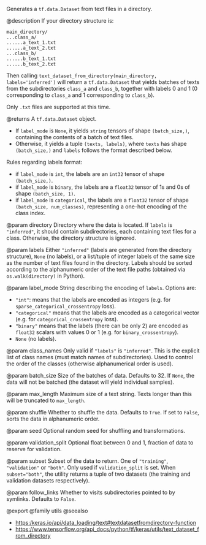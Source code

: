 Generates a `tf.data.Dataset` from text files in a directory.

@description
If your directory structure is:

```
main_directory/
...class_a/
......a_text_1.txt
......a_text_2.txt
...class_b/
......b_text_1.txt
......b_text_2.txt
```

Then calling `text_dataset_from_directory(main_directory,
labels='inferred')` will return a `tf.data.Dataset` that yields batches of
texts from the subdirectories `class_a` and `class_b`, together with labels
0 and 1 (0 corresponding to `class_a` and 1 corresponding to `class_b`).

Only `.txt` files are supported at this time.

@returns
A `tf.data.Dataset` object.

- If `label_mode` is `None`, it yields `string` tensors of shape
    `(batch_size,)`, containing the contents of a batch of text files.
- Otherwise, it yields a tuple `(texts, labels)`, where `texts`
    has shape `(batch_size,)` and `labels` follows the format described
    below.

Rules regarding labels format:

- if `label_mode` is `int`, the labels are an `int32` tensor of shape
    `(batch_size,)`.
- if `label_mode` is `binary`, the labels are a `float32` tensor of
    1s and 0s of shape `(batch_size, 1)`.
- if `label_mode` is `categorical`, the labels are a `float32` tensor
    of shape `(batch_size, num_classes)`, representing a one-hot
    encoding of the class index.

@param directory
Directory where the data is located.
If `labels` is `"inferred"`, it should contain
subdirectories, each containing text files for a class.
Otherwise, the directory structure is ignored.

@param labels
Either `"inferred"`
(labels are generated from the directory structure),
`None` (no labels),
or a list/tuple of integer labels of the same size as the number of
text files found in the directory. Labels should be sorted according
to the alphanumeric order of the text file paths
(obtained via `os.walk(directory)` in Python).

@param label_mode
String describing the encoding of `labels`. Options are:
- `"int"`: means that the labels are encoded as integers
    (e.g. for `sparse_categorical_crossentropy` loss).
- `"categorical"` means that the labels are
    encoded as a categorical vector
    (e.g. for `categorical_crossentropy` loss).
- `"binary"` means that the labels (there can be only 2)
    are encoded as `float32` scalars with values 0 or 1
    (e.g. for `binary_crossentropy`).
- `None` (no labels).

@param class_names
Only valid if `"labels"` is `"inferred"`.
This is the explicit list of class names
(must match names of subdirectories). Used to control the order
of the classes (otherwise alphanumerical order is used).

@param batch_size
Size of the batches of data. Defaults to 32.
If `None`, the data will not be batched
(the dataset will yield individual samples).

@param max_length
Maximum size of a text string. Texts longer than this will
be truncated to `max_length`.

@param shuffle
Whether to shuffle the data. Defaults to `True`.
If set to `False`, sorts the data in alphanumeric order.

@param seed
Optional random seed for shuffling and transformations.

@param validation_split
Optional float between 0 and 1,
fraction of data to reserve for validation.

@param subset
Subset of the data to return.
One of `"training"`, `"validation"` or `"both"`.
Only used if `validation_split` is set.
When `subset="both"`, the utility returns a tuple of two datasets
(the training and validation datasets respectively).

@param follow_links
Whether to visits subdirectories pointed to by symlinks.
Defaults to `False`.

@export
@family utils
@seealso
+ <https:/keras.io/api/data_loading/text#textdatasetfromdirectory-function>
+ <https://www.tensorflow.org/api_docs/python/tf/keras/utils/text_dataset_from_directory>
